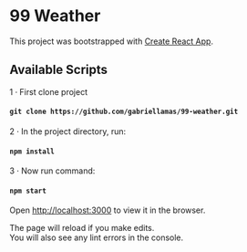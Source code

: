 # 99 Weather

This project was bootstrapped with [Create React App](https://github.com/facebook/create-react-app).

## Available Scripts
1 · First clone project 

#### `git clone https://github.com/gabriellamas/99-weather.git`

2 · In the project directory, run:

#### `npm install`

3 · Now run command:

#### `npm start`

Open [http://localhost:3000](http://localhost:3000) to view it in the browser.

The page will reload if you make edits.\
You will also see any lint errors in the console.
